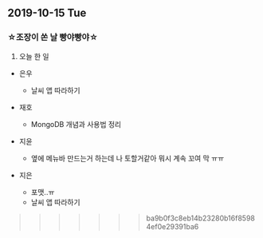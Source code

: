 ## 2019-10-15 Tue
### ☆조장이 쏜 날 빵야빵야☆


1. 오늘 한 일
- 은우
  - 날씨 앱 따라하기

- 재호
  - MongoDB 개념과 사용법 정리

- 지윤
  - 옆에 메뉴바 만드는거 하는데 나 토할거같아 뭐시 계속 꼬여 막 ㅠㅠ

- 지은
  - 포맷..ㅠ
  - 날씨 앱 따라하기
>>>>>>> ba9b0f3c8eb14b23280b16f85984ef0e29391ba6

